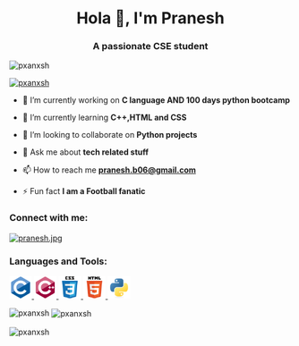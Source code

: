 <h1 align="center">Hola 👋, I'm Pranesh</h1>
<h3 align="center">A passionate CSE student</h3>
<p align="left"> <img src="https://komarev.com/ghpvc/?username=pxanxsh&label=Profile%20views&color=0e75b6&style=flat" alt="pxanxsh" /> </p>

<p align="left"> <a href="https://github.com/ryo-ma/github-profile-trophy"><img src="https://github-profile-trophy.vercel.app/?username=pxanxsh" alt="pxanxsh" /></a> </p>

- 🔭 I’m currently working on **C language AND 100 days python bootcamp**

- 🌱 I’m currently learning **C++,HTML and CSS**

- 👯 I’m looking to collaborate on **Python projects**

- 💬 Ask me about **tech related stuff**

- 📫 How to reach me **pranesh.b06@gmail.com**

- ⚡ Fun fact **I am a Football fanatic**

<h3 align="left">Connect with me:</h3>
<p align="left">
<a href="https://instagram.com/pranesh.jpg" target="blank"><img align="center" src="https://raw.githubusercontent.com/rahuldkjain/github-profile-readme-generator/master/src/images/icons/Social/instagram.svg" alt="pranesh.jpg" height="30" width="40" /></a>
</p>

<h3 align="left">Languages and Tools:</h3>
<p align="left"> <a href="https://www.cprogramming.com/" target="_blank" rel="noreferrer"> <img src="https://raw.githubusercontent.com/devicons/devicon/master/icons/c/c-original.svg" alt="c" width="40" height="40"/> </a> <a href="https://www.w3schools.com/cpp/" target="_blank" rel="noreferrer"> <img src="https://raw.githubusercontent.com/devicons/devicon/master/icons/cplusplus/cplusplus-original.svg" alt="cplusplus" width="40" height="40"/> </a> <a href="https://www.w3schools.com/css/" target="_blank" rel="noreferrer"> <img src="https://raw.githubusercontent.com/devicons/devicon/master/icons/css3/css3-original-wordmark.svg" alt="css3" width="40" height="40"/> </a> <a href="https://www.w3.org/html/" target="_blank" rel="noreferrer"> <img src="https://raw.githubusercontent.com/devicons/devicon/master/icons/html5/html5-original-wordmark.svg" alt="html5" width="40" height="40"/> </a> <a href="https://www.python.org" target="_blank" rel="noreferrer"> <img src="https://raw.githubusercontent.com/devicons/devicon/master/icons/python/python-original.svg" alt="python" width="40" height="40"/> </a> </p>

<p><img align="left" src="https://github-readme-stats.vercel.app/api/top-langs?username=pxanxsh&show_icons=true&locale=en&layout=compact" alt="pxanxsh" /></p>

<p>&nbsp;<img align="center" src="https://github-readme-stats.vercel.app/api?username=pxanxsh&show_icons=true&locale=en" alt="pxanxsh" /></p>

<p><img align="center" src="https://github-readme-streak-stats.herokuapp.com/?user=pxanxsh&" alt="pxanxsh" /></p>

